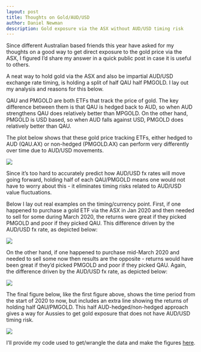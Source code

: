 ```yaml
---
layout: post
title: Thoughts on Gold/AUD/USD
author: Daniel Newman
description: Gold exposure via the ASX without AUD/USD timing risk
---
```


Since different Australian based friends this year have asked for my thoughts on a good way to get direct exposure to the gold price via the ASX, I figured I’d share my answer in a quick public post in case it is useful to others. 

A neat way to hold gold via the ASX and also be impartial AUD/USD exchange rate timing, is holding a split of half QAU half PMGOLD.  I lay out my analysis and reasons for this below.

QAU and PMGOLD are both ETFs that track the price of gold. The key difference between them is that QAU is hedged back to AUD, so when AUD strengthens QAU does relatively better than MPGOLD. On the other hand, PMGOLD is USD based, so when AUD falls against USD, PMGOLD does relatively better than QAU. 

The plot below shows that these gold price tracking ETFs, either hedged to AUD (QAU.AX) or non-hedged (PMGOLD.AX) can perform very differently over time due to AUD/USD movements.  

![]({{"/images/gold1.png"|absolute_url}})

Since it’s too hard to accurately predict how AUD/USD fx rates will move going forward, holding half of each QAU/PMGOLD means one would not have to worry about this - it eliminates timing risks related to AUD/USD value fluctuations. 

Below I lay out real examples on the timing/currency point. First, if one happened to purchase a gold ETF via the ASX in Jan 2020 and then needed to sell for some during March 2020, the returns were great if they picked PMGOLD and poor if they picked QAU. This difference driven by the AUD/USD fx rate, as depicted below:

![]({{"/images/gold2.png"|absolute_url}})

On the other hand, if one happened to purchase mid-March 2020 and needed to sell some now then results are the opposite - returns would have been great if they’d picked PMGOLD and poor if they picked QAU. Again, the difference driven by the AUD/USD fx rate, as depicted below:

![]({{"/images/gold3.png"|absolute_url}})

The final figure below, like the first figure above, shows the time period from the start of 2020 to now, but includes an extra line showing the returns of holding half QAU/PMGOLD. This half AUD-hedged/non-hedged approach gives a way for Aussies to get gold exposure that does not have AUD/USD timing risk. 

![]({{"/images/gold4.png"|absolute_url}})


I’ll provide my code used to get/wrangle the data and make the figures [here](1).

[1]: https://github.com/DanielPNewman/gold
